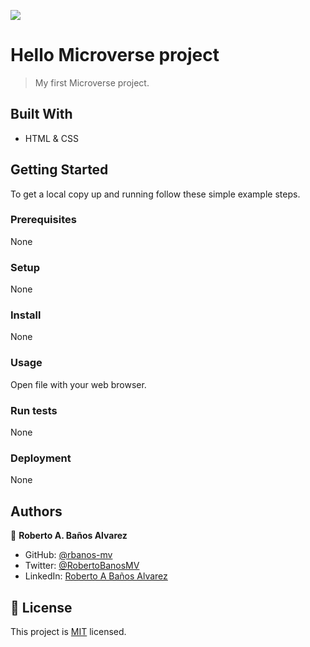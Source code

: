 ![](https://img.shields.io/badge/Microverse-blueviolet)

# Hello Microverse project

> My first Microverse project.


## Built With

- HTML & CSS


## Getting Started

To get a local copy up and running follow these simple example steps.

### Prerequisites
None

### Setup
None

### Install
None

### Usage
Open file with your web browser.

### Run tests
None

### Deployment
None

## Authors

👤 **Roberto A. Baños Alvarez**

- GitHub: [@rbanos-mv](https://github.com/rbanos-mv)
- Twitter: [@RobertoBanosMV](https://twitter.com/RobertoBanosMV)
- LinkedIn: [Roberto A Baños Alvarez](https://linkedin.com/in/roberto-a-baños-alvarez-500766234)

## 📝 License

This project is [MIT](./MIT.md) licensed.